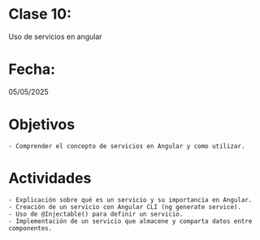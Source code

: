 # Clase 10: 
Uso de servicios en angular

# Fecha: 
05/05/2025

# Objetivos
    - Comprender el concepto de servicios en Angular y como utilizar.

# Actividades
    - Explicación sobre qué es un servicio y su importancia en Angular.
    - Creación de un servicio con Angular CLI (ng generate service).
    - Uso de @Injectable() para definir un servicio.
    - Implementación de un servicio que almacene y comparta datos entre componentes.
    




